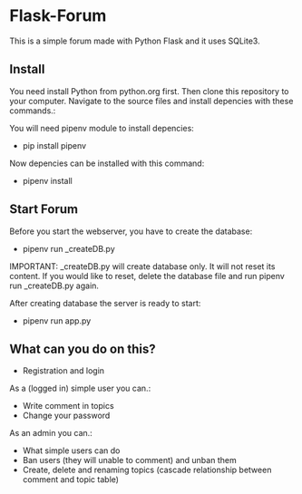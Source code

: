 # Flask-Forum

This is a simple forum made with Python Flask and it uses SQLite3.

## Install

You need install Python from python.org first. Then clone this repository to your computer. Navigate to the source files and install depencies with these commands.:

You will need pipenv module to install depencies:
- pip install pipenv

Now depencies can be installed with this command:
- pipenv install

## Start Forum

Before you start the webserver, you have to create the database:
- pipenv run _createDB.py

IMPORTANT: _createDB.py will create database only. It will not reset its content. If you would like to reset, delete the database file and run pipenv run _createDB.py again.

After creating database the server is ready to start:
- pipenv run app.py

## What can you do on this?

- Registration and login

As a (logged in) simple user you can.:

- Write comment in topics
- Change your password

As an admin you can.:

- What simple users can do
- Ban users (they will unable to comment) and unban them
- Create, delete and renaming topics (cascade relationship between comment and topic table)

